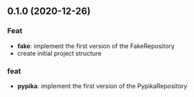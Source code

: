 ## 0.1.0 (2020-12-26)

### Feat

- **fake**: implement the first version of the FakeRepository
- create initial project structure

### feat

- **pypika**: implement the first version of the PypikaRepository
